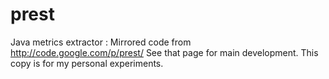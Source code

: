 prest
=====

Java metrics extractor : Mirrored code from http://code.google.com/p/prest/
See that page for main development. This copy is for my personal experiments.
